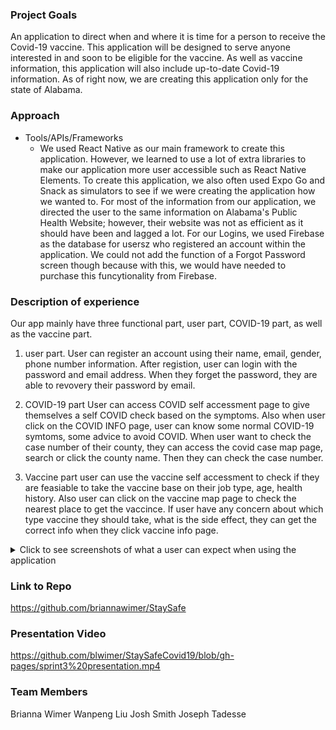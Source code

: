 ### Project Goals
An application to direct when and where it is time for a person to receive the Covid-19 vaccine. This application will be designed to serve anyone interested in and soon to be eligible for the vaccine. As well as vaccine information, this application will also include up-to-date Covid-19 information. As of right now, we are creating this application only for the state of Alabama.

### Approach
* Tools/APIs/Frameworks
  - We used React Native as our main framework to create this application. However, we learned to use a lot of extra libraries to make our application more user accessible such as React Native Elements. To create this application, we also often used Expo Go and Snack as simulators to see if we were creating the application how we wanted to. For most of the information from our application, we directed the user to the same information on Alabama's Public Health Website; however, their website was not as efficient as it should have been and lagged a lot. For our Logins, we used Firebase as the database for usersz who registered an account within the application. We could not add the function of a Forgot Password screen though because with this, we would have needed to purchase this funcytionality from Firebase. 
 ### Description of experience 
  Our app mainly have three functional part, user part, COVID-19 part, as well as the vaccine part.
1) user part.
User can register an account using their name, email, gender, phone number information.
After registion, user can login with the password and email address.
When they forget the password, they are able to revovery their password by email.

2) COVID-19 part
User can access COVID self accessment page to give themselves a self COVID check based on the symptoms.
Also when user click on the COVID INFO page, user can know some normal COVID-19 symtoms, some advice to avoid COVID.
When user want to check the case number of their county, they can access the covid case map page, search or click the county name. Then they can check the case number. 

3) Vaccine part
user can use the vaccine self accessment to check if they are feasiable to take the vaccine base on their job type, age, health history.
Also user can click on the vaccine map page to check the nearest place to get the vaccince.
If user have any concern about which type vaccine they should take, what is the side effect, they can get the correct info when they click vaccine info page. 


<details>
<summary>Click to see screenshots of what a user can expect when using the application</summary>
- <img width="215" alt="home" src="https://user-images.githubusercontent.com/62617888/107789377-1d689280-6d17-11eb-807e-b4067ed82bb2.png"> 
- <img width="215" alt="495-1" src="https://user-images.githubusercontent.com/62617888/107788618-39b7ff80-6d16-11eb-8e0a-657bc37b0d54.png">
- <img width="215" alt="495-2" src="https://user-images.githubusercontent.com/62617888/107788638-3e7cb380-6d16-11eb-96fd-3ab4a1851d3e.png">
- <img width="215" alt="495-3" src="https://user-images.githubusercontent.com/62617888/107788645-4177a400-6d16-11eb-9fdf-d3bfaebb1438.png">
- <img width="215" alt="495-4" src="https://user-images.githubusercontent.com/62617888/107788653-44729480-6d16-11eb-97e2-a7acd54bed02.png">
- <img width="215" alt="495-5" src="https://user-images.githubusercontent.com/62617888/107788658-46d4ee80-6d16-11eb-9893-46495bf87a14.png">
- <img width="215" alt="495-6" src="https://user-images.githubusercontent.com/62617888/107788662-49374880-6d16-11eb-83db-15b22e8bd61a.png">
- <img width="215" alt="495-7" src="https://user-images.githubusercontent.com/62617888/107788675-4ccacf80-6d16-11eb-910e-30bceb86ddb4.png">
- <img width="215" alt="495-8" src="https://user-images.githubusercontent.com/62617888/107788679-4fc5c000-6d16-11eb-9579-de595cebf247.png">
- <img width="215" alt="495-9" src="https://user-images.githubusercontent.com/62617888/107788709-56ecce00-6d16-11eb-8dbe-5289804445c5.png">
- <img width="215" alt="495-10" src="https://user-images.githubusercontent.com/62617888/107788737-5f450900-6d16-11eb-9cbe-562dda93f044.png">
</details>

### Link to Repo

https://github.com/briannawimer/StaySafe

### Presentation Video
https://github.com/blwimer/StaySafeCovid19/blob/gh-pages/sprint3%20presentation.mp4



### Team Members
Brianna Wimer
Wanpeng Liu
Josh Smith
Joseph Tadesse

